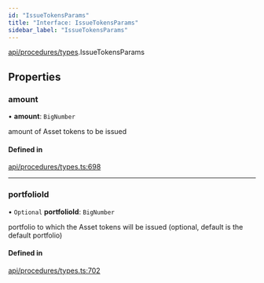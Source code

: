 ```yaml
---
id: "IssueTokensParams"
title: "Interface: IssueTokensParams"
sidebar_label: "IssueTokensParams"
---
```


[api/procedures/types](../../../../../modules/API/Procedures/Types/Types.md).IssueTokensParams

## Properties

### amount

• **amount**: `BigNumber`

amount of Asset tokens to be issued

#### Defined in

[api/procedures/types.ts:698](https://github.com/PolymeshAssociation/polymesh-sdk/blob/3cc570ade/src/api/procedures/types.ts#L698)

___

### portfolioId

• `Optional` **portfolioId**: `BigNumber`

portfolio to which the Asset tokens will be issued (optional, default is the default portfolio)

#### Defined in

[api/procedures/types.ts:702](https://github.com/PolymeshAssociation/polymesh-sdk/blob/3cc570ade/src/api/procedures/types.ts#L702)
